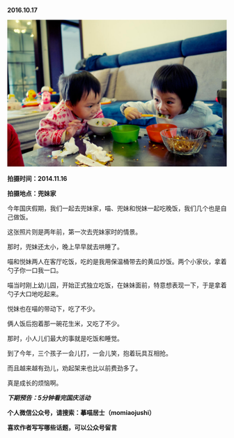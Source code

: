 
          
            
**2016.10.17**



![](img/51001-0e03dadf3ea44885.jpg)




**拍摄时间：2014.11.16**

**拍摄地点：兜妹家**

今年国庆假期，我们一起去兜妹家，喵、兜妹和悦妹一起吃晚饭，我们几个也是自己做饭。

这张照片则是两年前，第一次去兜妹家时的情景。

那时，兜妹还太小，晚上早早就去哄睡了。

喵和悦妹两人在客厅吃饭，吃的是我用保温桶带去的黄瓜炒饭。两个小家伙，拿着勺子你一口我一口。

喵当时刚上幼儿园，开始正式独立吃饭，在妹妹面前，特意想表现一下，于是拿着勺子大口地吃起来。

悦妹也在喵的带动下，吃了不少。

俩人饭后抱着那一碗花生米，又吃了不少。

那时，小人儿们最大的事就是吃饭和睡觉。

到了今年，三个孩子一会儿打，一会儿笑，抱着玩具互相抢。

而且越来越有劲儿，劝起架来也比以前费劲多了。

真是成长的烦恼啊。


***下期预告：5分钟看完国庆活动***


**个人微信公众号，请搜索：摹喵居士（momiaojushi）**

**喜欢作者写写哪些话题，可以公众号留言**

          
        